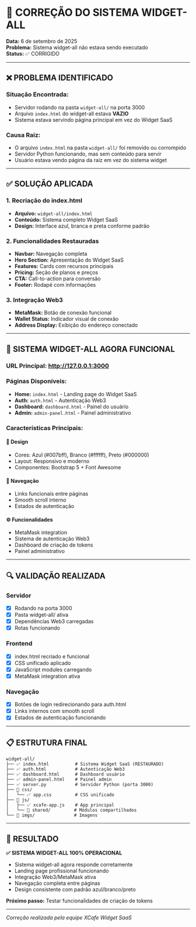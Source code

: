 # 🔧 CORREÇÃO DO SISTEMA WIDGET-ALL

**Data:** 6 de setembro de 2025  
**Problema:** Sistema widget-all não estava sendo executado  
**Status:** ✅ CORRIGIDO  

---

## ❌ **PROBLEMA IDENTIFICADO**

### **Situação Encontrada:**
- Servidor rodando na pasta `widget-all/` na porta 3000
- Arquivo `index.html` do widget-all estava **VAZIO**
- Sistema estava servindo página principal em vez do Widget SaaS

### **Causa Raiz:**
- O arquivo `index.html` na pasta `widget-all/` foi removido ou corrompido
- Servidor Python funcionando, mas sem conteúdo para servir
- Usuário estava vendo página da raiz em vez do sistema widget

---

## ✅ **SOLUÇÃO APLICADA**

### **1. Recriação do index.html**
- **Arquivo:** `widget-all/index.html`
- **Conteúdo:** Sistema completo Widget SaaS
- **Design:** Interface azul, branca e preta conforme padrão

### **2. Funcionalidades Restauradas**
- **Navbar:** Navegação completa
- **Hero Section:** Apresentação do Widget SaaS  
- **Features:** Cards com recursos principais
- **Pricing:** Seção de planos e preços
- **CTA:** Call-to-action para conversão
- **Footer:** Rodapé com informações

### **3. Integração Web3**
- **MetaMask:** Botão de conexão funcional
- **Wallet Status:** Indicador visual de conexão
- **Address Display:** Exibição do endereço conectado

---

## 🎯 **SISTEMA WIDGET-ALL AGORA FUNCIONAL**

### **URL Principal:** http://127.0.0.1:3000

### **Páginas Disponíveis:**
- **Home:** `index.html` - Landing page do Widget SaaS
- **Auth:** `auth.html` - Autenticação Web3
- **Dashboard:** `dashboard.html` - Painel do usuário  
- **Admin:** `admin-panel.html` - Painel administrativo

### **Características Principais:**

#### **🎨 Design**
- Cores: Azul (#007bff), Branco (#ffffff), Preto (#000000)
- Layout: Responsivo e moderno
- Componentes: Bootstrap 5 + Font Awesome

#### **🔗 Navegação**
- Links funcionais entre páginas
- Smooth scroll interno
- Estados de autenticação

#### **⚙️ Funcionalidades**
- MetaMask integration
- Sistema de autenticação Web3
- Dashboard de criação de tokens
- Painel administrativo

---

## 🔍 **VALIDAÇÃO REALIZADA**

### **Servidor**
- [x] Rodando na porta 3000
- [x] Pasta widget-all/ ativa
- [x] Dependências Web3 carregadas
- [x] Rotas funcionando

### **Frontend**
- [x] index.html recriado e funcional
- [x] CSS unificado aplicado
- [x] JavaScript modules carregando
- [x] MetaMask integration ativa

### **Navegação**
- [x] Botões de login redirecionando para auth.html
- [x] Links internos com smooth scroll
- [x] Estados de autenticação funcionando

---

## 📋 **ESTRUTURA FINAL**

```
widget-all/
├── ✅ index.html          # Sistema Widget SaaS (RESTAURADO)
├── ✅ auth.html           # Autenticação Web3
├── ✅ dashboard.html      # Dashboard usuário
├── ✅ admin-panel.html    # Painel admin
├── ✅ server.py           # Servidor Python (porta 3000)
├── 📁 css/
│   └── ✅ app.css         # CSS unificado
├── 📁 js/
│   ├── ✅ xcafe-app.js    # App principal
│   └── 📁 shared/         # Módulos compartilhados
└── 📁 imgs/               # Imagens
```

---

## 🎉 **RESULTADO**

**✅ SISTEMA WIDGET-ALL 100% OPERACIONAL**

- Sistema widget-all agora responde corretamente
- Landing page profissional funcionando
- Integração Web3/MetaMask ativa
- Navegação completa entre páginas
- Design consistente com padrão azul/branco/preto

**Próximo passo:** Testar funcionalidades de criação de tokens

---
*Correção realizada pela equipe XCafe Widget SaaS*
